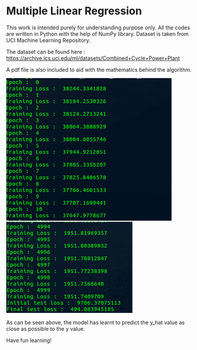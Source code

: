 
# Multiple Linear Regression

This work is intended purely for understanding purpose only. All the codes are written in Python with the help of NumPy library. Dataset is taken from UCI Machine Learning Repository.

The dataset can be found here : https://archive.ics.uci.edu/ml/datasets/Combined+Cycle+Power+Plant

A pdf file is also included to aid with the mathematics behind the algorithm.

![Training](./image_1.png)
![End of Training](./image_2.png)

As can be seen above, the model has learnt to predict the y_hat value as close as possible to the y value.

Have fun learning!
